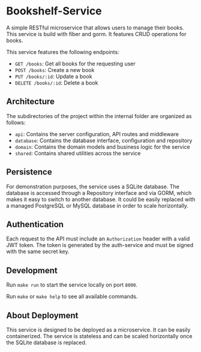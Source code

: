 # Bookshelf-Service

A simple RESTful microservice that allows users to manage their books.
This service is build with fiber and gorm. It features CRUD operations for books.

This service features the following endpoints:

- `GET /books`: Get all books for the requesting user
- `POST /books`: Create a new book
- `PUT /books/:id`: Update a book
- `DELETE /books/:id`: Delete a book

## Architecture

The subdirectories of the project within the internal folder are organized as follows:

- `api`: Contains the server configuration, API routes and middleware
- `database`: Contains the database interface, configuration and repository
- `domain`: Contains the domain models and business logic for the service
- `shared`: Contains shared utilities across the service

## Persistence

For demonstration purposes, the service uses a SQLite database.
The database is accessed through a Repository interface and via GORM, which makes it easy to switch to another database.
It could be easily replaced with a managed PostgreSQL or MySQL database in order to scale horizontally.

## Authentication

Each request to the API must include an `Authorization` header with a valid JWT token.
The token is generated by the auth-service and must be signed with the same secret key.

## Development

Run `make run` to start the service locally on port `8090`.

Run `make` or `make help` to see all available commands.

## About Deployment

This service is designed to be deployed as a microservice. It can be easily containerized.
The service is stateless and can be scaled horizontally once the SQLite database is replaced.
